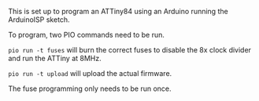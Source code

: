 This is set up to program an ATTiny84 using an Arduino running the ArduinoISP sketch.

To program, two PIO commands need to be run.

`pio run -t fuses` will burn the correct fuses to disable the 8x clock divider and run the ATTiny at 8MHz.

`pio run -t upload` will upload the actual firmware.

The fuse programming only needs to be run once.
